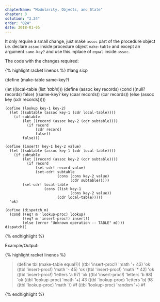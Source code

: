 ```yaml
---
chapterName: "Modularity, Objects, and State"
chapter: 3
solution: "3.24"
order: "024"
date: 2018-01-05 
---
```


It only require a small change, just make `assoc` part of the procedure object i.e. declare `assoc` inside procedure object `make-table` and except an argument `same-key?` and use this inplace of `equal` inside `assoc`.

The code with the changes required:

{% highlight racket linenos %}
#lang sicp

(define (make-table same-key?)
  
  (let ((local-table (list '*table*)))
    (define (assoc key records)
      (cond ((null? records) false)
            ((same-key? key (caar records)) (car records))
            (else (assoc key (cdr records)))))
    
    (define (lookup key-1 key-2)
      (let ((subtable (assoc key-1 (cdr local-table))))
        (if subtable
            (let ((record (assoc key-2 (cdr subtable))))
              (if record
                  (cdr record)
                  false))
            false)))

    (define (insert! key-1 key-2 value)
      (let ((subtable (assoc key-1 (cdr local-table))))
        (if subtable
            (let ((record (assoc key-2 (cdr subtable))))
              (if record
                  (set-cdr! record value)
                  (set-cdr! subtable
                            (cons (cons key-2 value)
                                  (cdr subtable)))))
            (set-cdr! local-table
                      (cons (list key-1
                                  (cons key-2 value))
                            (cdr local-table)))))
      'ok)

    (define (dispatch m)
      (cond ((eq? m 'lookup-proc) lookup)
            ((eq? m 'insert-proc!) insert!)
            (else (error "Unknown operation -- TABLE" m))))
    dispatch))
{% endhighlight %}


Example/Output:

{% highlight racket linenos %}
> (define tbl (make-table equal?))
> ((tbl 'insert-proc!) 'math '+ 43)
'ok
> ((tbl 'insert-proc!) 'math '- 45)
'ok
> ((tbl 'insert-proc!) 'math '* 42)
'ok
> ((tbl 'insert-proc!) 'letters 'a 97)
'ok
> ((tbl 'insert-proc!) 'letters 'b 98)
'ok
> ((tbl 'lookup-proc) 'math '+)
43
> ((tbl 'lookup-proc) 'letters 'b)
98
> ((tbl 'lookup-proc) 'math '/)
#f
> ((tbl 'lookup-proc) 'random '+)
#f
> 
{% endhighlight %}
